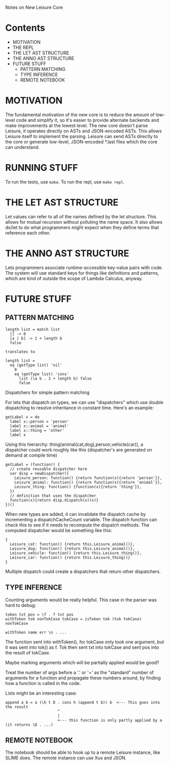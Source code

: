 Notes on New Leisure Core

# Contents

* MOTIVATION
* THE REPL
* THE LET AST STRUCTURE
* THE ANNO AST STRUCTURE
* FUTURE STUFF
   * PATTERN MATCHING
   * TYPE INFERENCE
   * REMOTE NOTEBOOK


# MOTIVATION

The fundamental motivation of the new core is to reduce the amount of low-level code and simplify it, so it's easier to provide alternate backends and make improvements at the lowest level.  The new core doesn't parse Leisure, it operates directly on ASTs and JSON-encoded ASTs.  This allows Leisure itself to implement the parsing.  Leisure can send ASTs directly to the core or generate low-level, JSON-encoded *.last files which the core can understand.

# RUNNING STUFF

To run the tests, use `make`.  To run the repl, use `make repl`.

# THE LET AST STRUCTURE

Let values can refer to all of the names defined by the let structure.  This allows for mutual recursion without polluting the name space.  It also allows do/let to do what programmers might expect when they define terms that reference each other.

# THE ANNO AST STRUCTURE

Lets programmers associate runtime-accessible key-value pairs with code.  The system will use standard keys for things like definitions and patterns, which are kind of outside the scope of Lambda Calculus, anyway.

# FUTURE STUFF

## PATTERN MATCHING

```
length list = match list
  [] -> 0
  [a | b] -> 1 + length b
  false

translates to

length list =
  eq (getType list) 'nil'
    0
    eq (getType list) 'cons'
      list (\a b . 1 + length b) false
      false
```

Dispatchers for simple pattern matching

For lets that dispatch on types, we can use "dispatchers" which use double dispatching to resolve inheritance in constant time.  Here's an example:

```
getLabel x = do
  label x::person = 'person'
  label x::animal = 'animal'
  label x::thing = 'other'
  label x
```

Using this hierarchy: thing(animal(cat,dog),person,vehicle(car)), a dispatcher could work roughly like this (dispatcher's are generated on demand at compile time)

```
getLabel = (function() {
  // create reusable dispatcher here
  var disp = newDispatcher({
    Leisure_person: function() {return function(x){return 'person'}},
    Leisure_animal: function() {return function(x){return 'animal'}},
    Leisure_thing: function() {function(x){return 'thing'}},
  })
  // definition that uses the dispatcher
  function(x){return disp.dispatch(x)(x)}
})()
```

When new types are added, it can invalidate the dispatch cache by incrementing a dispatchCacheCount variable.  The dispatch function can check this to see if it needs to recompute the dispatch methods.  The computed dispatcher would be something like this:

```
{
  Leisure_cat: function() {return this.Leisure_animal()},
  Leisure_dog: function() {return this.Leisure_animal()},
  Leisure_vehicle: function() {return this.Leisure_thing()},
  Leisure_car: function() {return this.Leisure_thing()}
}
```

Multiple dispatch could create a dispatchers that return other dispatchers.

## TYPE INFERENCE

Counting arguments would be really helpful.  This case in the parser was hard to debug:

```
token txt pos = \f . f txt pos
withToken tok nonTokCase tokCase = isToken tok (tok tokCase) nonTokCase

withToken name err \n . ...
```

The function sent into withToken(), for tokCase only took one argument, but it was sent into tok() as f.  Tok then sent txt into tokCase and sent pos into the result of tokCase.

Maybe marking arguments which will be partially applied would be good?

Treat the number of args before a '.' or '=' as the "standard" number of arguments for a function and propagate these numbers around, by finding how a function is called in the code.

Lists might be an interesting case:

```
append a b = a (\h t D . cons h (append t b)) b  <--- This goes into the result
                       ^
                       |
                       +--- this function is only partly applied by a (it returns \D . ...)
```

## REMOTE NOTEBOOK

The notebook should be able to hook up to a remote Leisure instance, like SLIME does.  The remote instance can use Xus and JSON.
